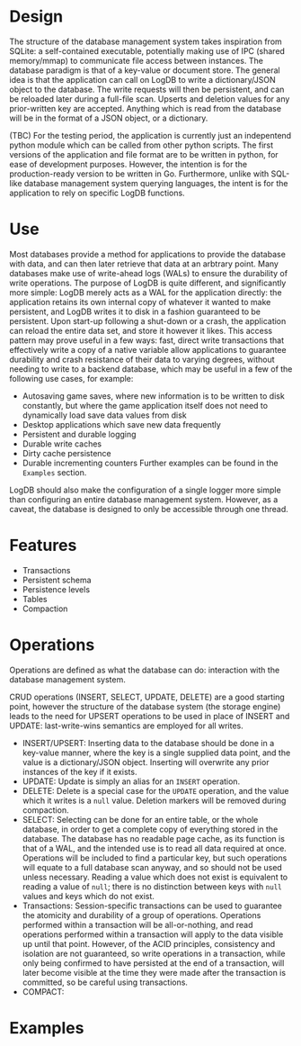 # Design
The structure of the database management system takes inspiration from SQLite: a self-contained executable, potentially making use of IPC (shared memory/mmap) to communicate file access between instances. The database paradigm is that of a key-value or document store.
The general idea is that the application can call on LogDB to write a dictionary/JSON object to the database. The write requests will then be persistent, and can be reloaded later during a full-file scan. Upserts and deletion values for any prior-written key are accepted. Anything which is read from the database will be in the format of a JSON object, or a dictionary.

(TBC) For the testing period, the application is currently just an indepentend python module which can be called from other python scripts.
The first versions of the application and file format are to be written in python, for ease of development purposes. However, the intention is for the production-ready version to be written in Go.
Furthermore, unlike with SQL-like database management system querying languages, the intent is for the application to rely on specific LogDB functions.

# Use
Most databases provide a method for applications to provide the database with data, and can then later retrieve that data at an arbtrary point. Many databases make use of write-ahead logs (WALs) to ensure the durability of write operations.
The purpose of LogDB is quite different, and significantly more simple: LogDB merely acts as a WAL for the application directly: the application retains its own internal copy of whatever it wanted to make persistent, and LogDB writes it to disk in a fashion guaranteed to be persistent. Upon start-up following a shut-down or a crash, the application can reload the entire data set, and store it however it likes.
This access pattern may prove useful in a few ways: fast, direct write transactions that effectively write a copy of a native variable allow applications to guarantee durability and crash resistance of their data to varying degrees, without needing to write to a backend database, which may be useful in a few of the following use cases, for example:
- Autosaving game saves, where new information is to be written to disk constantly, but where the game application itself does not need to dynamically load save data values from disk
- Desktop applications which save new data frequently
- Persistent and durable logging
- Durable write caches
- Dirty cache persistence
- Durable incrementing counters
Further examples can be found in the `Examples` section. 

LogDB should also make the configuration of a single logger more simple than configuring an entire database management system. However, as a caveat, the database is designed to only be accessible through one thread.

# Features

- Transactions
- Persistent schema
- Persistence levels
- Tables
- Compaction

# Operations
Operations are defined as what the database can do: interaction with the database management system.

CRUD operations (INSERT, SELECT, UPDATE, DELETE) are a good starting point, however the structure of the database system (the storage engine) leads to the need for UPSERT operations to be used in place of INSERT and UPDATE: last-write-wins semantics are employed for all writes.

- INSERT/UPSERT: Inserting data to the database should be done in a key-value manner, where the key is a single supplied data point, and the value is a dictionary/JSON object. Inserting will overwrite any prior instances of the key if it exists.
- UPDATE: Update is simply an alias for an `INSERT` operation.
- DELETE: Delete is a special case for the `UPDATE` operation, and the value which it writes is a `null` value. Deletion markers will be removed during compaction.
- SELECT: Selecting can be done for an entire table, or the whole database, in order to get a complete copy of everything stored in the database. The database has no readable page cache, as its function is that of a WAL, and the intended use is to read all data required at once. Operations will be included to find a particular key, but such operations will equate to a full database scan anyway, and so should not be used unless necessary. Reading a value which does not exist is equivalent to reading a value of `null`; there is no distinction between keys with `null` values and keys which do not exist.
- Transactions: Session-specific transactions can be used to guarantee the atomicity and durability of a group of operations. Operations performed within a transaction will be all-or-nothing, and read operations performed within a transaction will apply to the data visible up until that point. However, of the ACID principles, consistency and isolation are not guaranteed, so write operations in a transaction, while only being confirmed to have persisted at the end of a transaction, will later become visible at the time they were made after the transaction is committed, so be careful using transactions.
- COMPACT: 


# Examples
